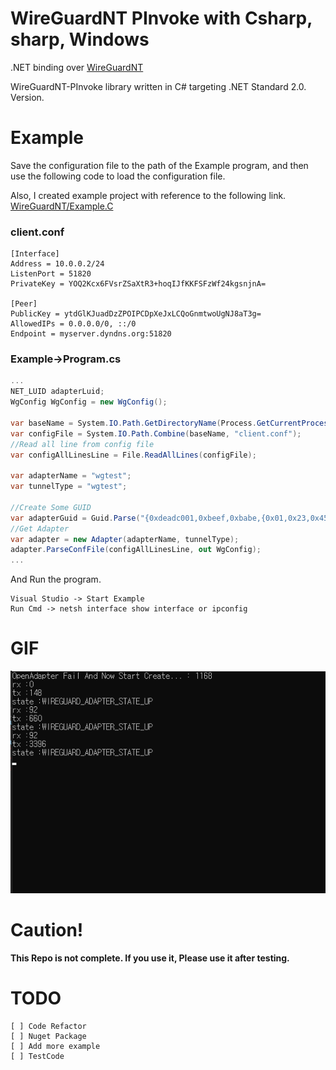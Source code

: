 # WireGuardNT PInvoke with Csharp, sharp, Windows

.NET binding over [WireGuardNT](https://git.zx2c4.com/wireguard-nt/about/)

WireGuardNT-PInvoke library written in C# targeting .NET Standard 2.0. Version.


# Example

Save the configuration file to the path of the Example program, and then use the following code to load the configuration file.

Also, I created example project with reference to the following link.  [WireGuardNT/Example.C](https://git.zx2c4.com/wireguard-nt/plain/example/example.c)


### client.conf
``` config
[Interface]
Address = 10.0.0.2/24
ListenPort = 51820
PrivateKey = YOQ2Kcx6FVsrZSaXtR3+hoqIJfKKFSFzWf24kgsnjnA=

[Peer]
PublicKey = ytdGlKJuadDzZPOIPCDpXeJxLCQoGnmtwoUgNJ8aT3g=
AllowedIPs = 0.0.0.0/0, ::/0
Endpoint = myserver.dyndns.org:51820
```

### Example->Program.cs
```C#
...
NET_LUID adapterLuid;
WgConfig WgConfig = new WgConfig();

var baseName = System.IO.Path.GetDirectoryName(Process.GetCurrentProcess().MainModule.FileName); 
var configFile = System.IO.Path.Combine(baseName, "client.conf");
//Read all line from config file
var configAllLinesLine = File.ReadAllLines(configFile);
            
var adapterName = "wgtest";
var tunnelType = "wgtest";

//Create Some GUID
var adapterGuid = Guid.Parse("{0xdeadc001,0xbeef,0xbabe,{0x01,0x23,0x45,0x67,0x89,0xab,0xcd,0xef}}");
//Get Adapter
var adapter = new Adapter(adapterName, tunnelType);
adapter.ParseConfFile(configAllLinesLine, out WgConfig);
...
```
And Run the program.

```
Visual Studio -> Start Example
Run Cmd -> netsh interface show interface or ipconfig
```


# GIF

![](sample.gif)



# Caution!

**This Repo is not complete. If you use it, Please use it after testing.**



# TODO

``` TODO
[ ] Code Refactor
[ ] Nuget Package
[ ] Add more example
[ ] TestCode
```

